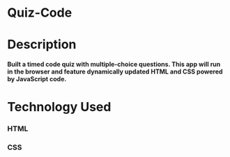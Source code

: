 # Quiz-Code

# Description

#### Built a timed code quiz with multiple-choice questions. This app will run in the browser and feature dynamically updated HTML and CSS powered by JavaScript code.

# Technology Used

### HTML
### CSS
